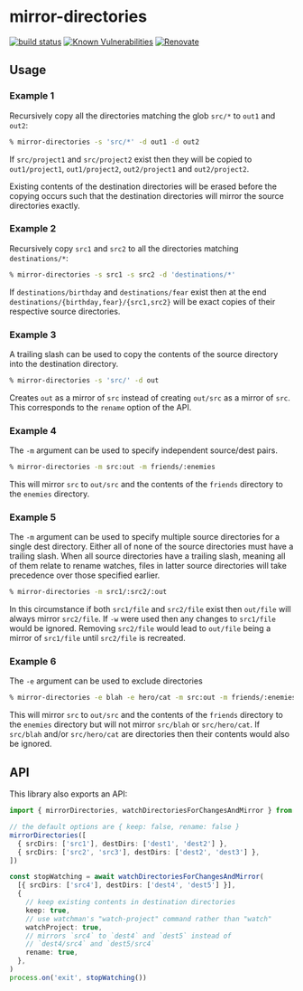 # mirror-directories

[![build status](https://circleci.com/gh/insidewhy/mirror-directories.png?style=shield)](https://circleci.com/gh/insidewhy/mirror-directories)
[![Known Vulnerabilities](https://snyk.io/test/github/insidewhy/mirror-directories/badge.svg)](https://snyk.io/test/github/insidewhy/mirror-directories)
[![Renovate](https://img.shields.io/badge/renovate-enabled-brightgreen.svg)](https://renovatebot.com)

## Usage

### Example 1

Recursively copy all the directories matching the glob `src/*` to `out1` and `out2`:

```bash
% mirror-directories -s 'src/*' -d out1 -d out2
```

If `src/project1` and `src/project2` exist then they will be copied to `out1/project1`, `out1/project2`, `out2/project1` and `out2/project2`.

Existing contents of the destination directories will be erased before the copying occurs such that the destination directories will mirror the source directories exactly.

### Example 2

Recursively copy `src1` and `src2` to all the directories matching `destinations/*`:

```bash
% mirror-directories -s src1 -s src2 -d 'destinations/*'
```

If `destinations/birthday` and `destinations/fear` exist then at the end `destinations/{birthday,fear}/{src1,src2}` will be exact copies of their respective source directories.

### Example 3

A trailing slash can be used to copy the contents of the source directory into the destination directory.

```bash
% mirror-directories -s 'src/' -d out
```

Creates `out` as a mirror of `src` instead of creating `out/src` as a mirror of `src`. This corresponds to the `rename` option of the API.

### Example 4

The `-m` argument can be used to specify independent source/dest pairs.

```bash
% mirror-directories -m src:out -m friends/:enemies
```

This will mirror `src` to `out/src` and the contents of the `friends` directory to the `enemies` directory.

### Example 5

The `-m` argument can be used to specify multiple source directories for a single dest directory. Either all of none of the source directories must have a trailing slash. When all source directories have a trailing slash, meaning all of them relate to rename watches, files in latter source directories will take precedence over those specified earlier.

```bash
% mirror-directories -m src1/:src2/:out
```

In this circumstance if both `src1/file` and `src2/file` exist then `out/file` will always mirror `src2/file`. If `-w` were used then any changes to `src1/file` would be ignored. Removing `src2/file` would lead to `out/file` being a mirror of `src1/file` until `src2/file` is recreated.

### Example 6

The `-e` argument can be used to exclude directories

```bash
% mirror-directories -e blah -e hero/cat -m src:out -m friends/:enemies
```

This will mirror `src` to `out/src` and the contents of the `friends` directory to the `enemies` directory but will not mirror `src/blah` or `src/hero/cat`. If `src/blah` and/or `src/hero/cat` are directories then their contents would also be ignored.

## API

This library also exports an API:

```typescript
import { mirrorDirectories, watchDirectoriesForChangesAndMirror } from 'mirror-directories'

// the default options are { keep: false, rename: false }
mirrorDirectories([
  { srcDirs: ['src1'], destDirs: ['dest1', 'dest2'] },
  { srcDirs: ['src2', 'src3'], destDirs: ['dest2', 'dest3'] },
])

const stopWatching = await watchDirectoriesForChangesAndMirror(
  [{ srcDirs: ['src4'], destDirs: ['dest4', 'dest5'] }],
  {
    // keep existing contents in destination directories
    keep: true,
    // use watchman's "watch-project" command rather than "watch"
    watchProject: true,
    // mirrors `src4` to `dest4` and `dest5` instead of
    // `dest4/src4` and `dest5/src4`
    rename: true,
  },
)
process.on('exit', stopWatching())
```
